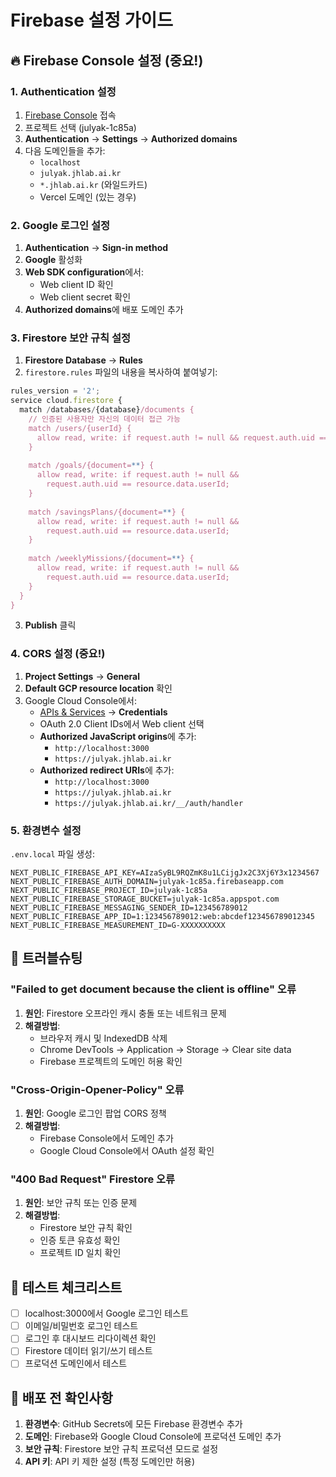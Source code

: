# Firebase 설정 가이드

## 🔥 Firebase Console 설정 (중요!)

### 1. Authentication 설정

1. [Firebase Console](https://console.firebase.google.com) 접속
2. 프로젝트 선택 (julyak-1c85a)
3. **Authentication** → **Settings** → **Authorized domains**
4. 다음 도메인들을 추가:
   - `localhost`
   - `julyak.jhlab.ai.kr`
   - `*.jhlab.ai.kr` (와일드카드)
   - Vercel 도메인 (있는 경우)

### 2. Google 로그인 설정

1. **Authentication** → **Sign-in method**
2. **Google** 활성화
3. **Web SDK configuration**에서:
   - Web client ID 확인
   - Web client secret 확인
4. **Authorized domains**에 배포 도메인 추가

### 3. Firestore 보안 규칙 설정

1. **Firestore Database** → **Rules**
2. `firestore.rules` 파일의 내용을 복사하여 붙여넣기:

```javascript
rules_version = '2';
service cloud.firestore {
  match /databases/{database}/documents {
    // 인증된 사용자만 자신의 데이터 접근 가능
    match /users/{userId} {
      allow read, write: if request.auth != null && request.auth.uid == userId;
    }
    
    match /goals/{document=**} {
      allow read, write: if request.auth != null && 
        request.auth.uid == resource.data.userId;
    }
    
    match /savingsPlans/{document=**} {
      allow read, write: if request.auth != null && 
        request.auth.uid == resource.data.userId;
    }
    
    match /weeklyMissions/{document=**} {
      allow read, write: if request.auth != null && 
        request.auth.uid == resource.data.userId;
    }
  }
}
```

3. **Publish** 클릭

### 4. CORS 설정 (중요!)

1. **Project Settings** → **General**
2. **Default GCP resource location** 확인
3. Google Cloud Console에서:
   - [APIs & Services](https://console.cloud.google.com/apis) → **Credentials**
   - OAuth 2.0 Client IDs에서 Web client 선택
   - **Authorized JavaScript origins**에 추가:
     - `http://localhost:3000`
     - `https://julyak.jhlab.ai.kr`
   - **Authorized redirect URIs**에 추가:
     - `http://localhost:3000`
     - `https://julyak.jhlab.ai.kr`
     - `https://julyak.jhlab.ai.kr/__/auth/handler`

### 5. 환경변수 설정

`.env.local` 파일 생성:

```env
NEXT_PUBLIC_FIREBASE_API_KEY=AIzaSyBL9RQZmK8u1LCijgJx2C3Xj6Y3x1234567
NEXT_PUBLIC_FIREBASE_AUTH_DOMAIN=julyak-1c85a.firebaseapp.com
NEXT_PUBLIC_FIREBASE_PROJECT_ID=julyak-1c85a
NEXT_PUBLIC_FIREBASE_STORAGE_BUCKET=julyak-1c85a.appspot.com
NEXT_PUBLIC_FIREBASE_MESSAGING_SENDER_ID=123456789012
NEXT_PUBLIC_FIREBASE_APP_ID=1:123456789012:web:abcdef123456789012345
NEXT_PUBLIC_FIREBASE_MEASUREMENT_ID=G-XXXXXXXXXX
```

## 🐛 트러블슈팅

### "Failed to get document because the client is offline" 오류

1. **원인**: Firestore 오프라인 캐시 충돌 또는 네트워크 문제
2. **해결방법**:
   - 브라우저 캐시 및 IndexedDB 삭제
   - Chrome DevTools → Application → Storage → Clear site data
   - Firebase 프로젝트의 도메인 허용 확인

### "Cross-Origin-Opener-Policy" 오류

1. **원인**: Google 로그인 팝업 CORS 정책
2. **해결방법**:
   - Firebase Console에서 도메인 추가
   - Google Cloud Console에서 OAuth 설정 확인

### "400 Bad Request" Firestore 오류

1. **원인**: 보안 규칙 또는 인증 문제
2. **해결방법**:
   - Firestore 보안 규칙 확인
   - 인증 토큰 유효성 확인
   - 프로젝트 ID 일치 확인

## 📱 테스트 체크리스트

- [ ] localhost:3000에서 Google 로그인 테스트
- [ ] 이메일/비밀번호 로그인 테스트
- [ ] 로그인 후 대시보드 리다이렉션 확인
- [ ] Firestore 데이터 읽기/쓰기 테스트
- [ ] 프로덕션 도메인에서 테스트

## 🚀 배포 전 확인사항

1. **환경변수**: GitHub Secrets에 모든 Firebase 환경변수 추가
2. **도메인**: Firebase와 Google Cloud Console에 프로덕션 도메인 추가
3. **보안 규칙**: Firestore 보안 규칙 프로덕션 모드로 설정
4. **API 키**: API 키 제한 설정 (특정 도메인만 허용)